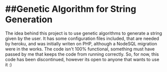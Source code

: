 ##Genetic Algorithm for String Generation
=======

The idea behind this project is to use genetic algorithms to generate a string given by the user. It has some configuration files included, that are needed by heroku, and was initially writen on PHP, although a NodeSQL migration were in the works.
The code isn't 100% functional, something must have passed by me that keeps the code from running correctly. So, for now, this code has been discontinued, however its open to anyone that wants to use it :)